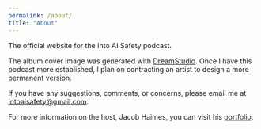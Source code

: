 ```yaml
---
permalink: /about/
title: "About"
---
```

The official website for the Into AI Safety podcast.

The album cover image was generated with <a href="https://beta.dreamstudio.ai/dream" target="_blank" rel="noreferrer noopener">DreamStudio</a>. Once I have this podcast more established, I plan on contracting an artist to design a more permanent version.

If you have any suggestions, comments, or concerns, please email me at <intoaisafety@gmail.com>.

For more information on the host, Jacob Haimes, you can visit his <a href="https://jacob-haimes.github.io" target="_blank" rel="noreferrer noopener">portfolio</a>.
